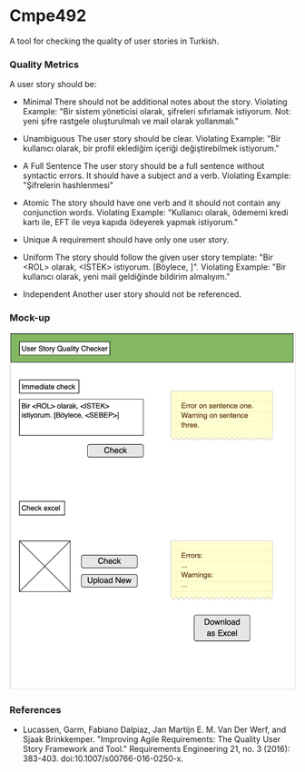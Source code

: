 # Cmpe492
A tool for checking the quality of user stories in Turkish.

### Quality Metrics
A user story should be:
* Minimal
There should not be additional notes about the story. Violating Example: "Bir sistem yöneticisi olarak, şifreleri sıfırlamak istiyorum. Not: yeni şifre rastgele oluşturulmalı ve mail olarak yollanmalı."

* Unambiguous
The user story should be clear. Violating Example: "Bir kullanıcı olarak, bir profil eklediğim içeriği değiştirebilmek istiyorum."

* A Full Sentence
The user story should be a full sentence without syntactic errors. It should have a subject and a verb. Violating Example: "Şifrelerin hashlenmesi"

* Atomic
The story should have one verb and it should not contain any conjunction words.  Violating Example: "Kullanıcı olarak, ödememi kredi kartı ile, EFT ile veya kapıda ödeyerek yapmak istiyorum."

* Unique
A requirement should have only one user story.

* Uniform
The story should follow the given user story template: "Bir \<ROL\> olarak, \<ISTEK\> istiyorum. [Böylece, <SEBEP>]". Violating Example: "Bir kullanıcı olarak, yeni mail geldiğinde bildirim almalıyım."

* Independent
Another user story should not be referenced.

### Mock-up

![Mock-up](https://raw.githubusercontent.com/akinilerle/Cmpe492/master/media/mock-up.png)

### References

* Lucassen, Garm, Fabiano Dalpiaz, Jan Martijn E. M. Van Der Werf, and Sjaak Brinkkemper. "Improving Agile Requirements: The Quality User Story Framework and Tool." Requirements Engineering 21, no. 3 (2016): 383-403. doi:10.1007/s00766-016-0250-x.
